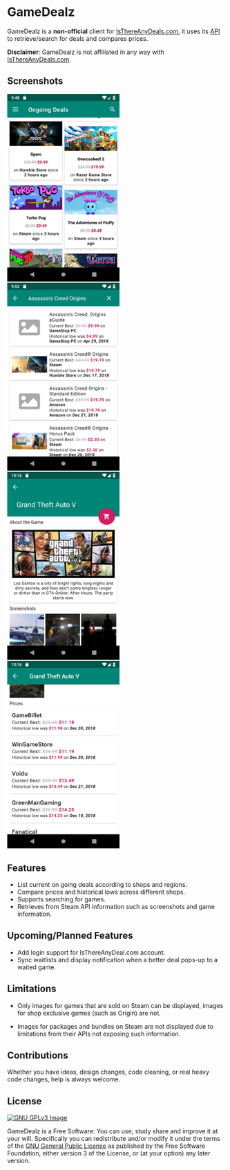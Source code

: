 # GameDealz

GameDealz is a **non-official** client for [IsThereAnyDeals.com](https://isthereanydeal.com/), it uses its [API](https://itad.docs.apiary.io/#) 
to retrieve/search for deals and compares prices.

**Disclaimer**: GameDealz is not affiliated in any way with [IsThereAnyDeals.com](https://isthereanydeal.com/).

## Screenshots

[<img src="screenshots/screenshot1.png" width=260>](screenshots/screenshot1.png)
[<img src="screenshots/screenshot2.png" width=260>](screenshots/screenshot2.png)
[<img src="screenshots/screenshot3.png" width=260>](screenshots/screenshot3.png)
[<img src="screenshots/screenshot4.png" width=260>](screenshots/screenshot4.png)

## Features

* List current on going deals according to shops and regions.
* Compare prices and historical lows across different shops.
* Supports searching for games.
* Retrieves from Steam API information such as screenshots and game information. 

## Upcoming/Planned Features

* Add login support for IsThereAnyDeal.com account.
* Sync waitlists and display notification when a better deal pops-up to a waited game.

## Limitations

* Only images for games that are sold on Steam can be displayed, images for shop exclusive games (such as Origin) are not.

* Images for packages and bundles on Steam are not displayed due to limitations from their APIs not exposing such information.

## Contributions

Whether you have ideas, design changes, code cleaning, or real heavy code changes, help is always welcome.


## License
[![GNU GPLv3 Image](https://www.gnu.org/graphics/gplv3-127x51.png)](http://www.gnu.org/licenses/gpl-3.0.en.html)

GameDealz is a Free Software: You can use, study share and improve it at your
will. Specifically you can redistribute and/or modify it under the terms of the
[GNU General Public License](https://www.gnu.org/licenses/gpl.html) as
published by the Free Software Foundation, either version 3 of the License, or
(at your option) any later version.  
